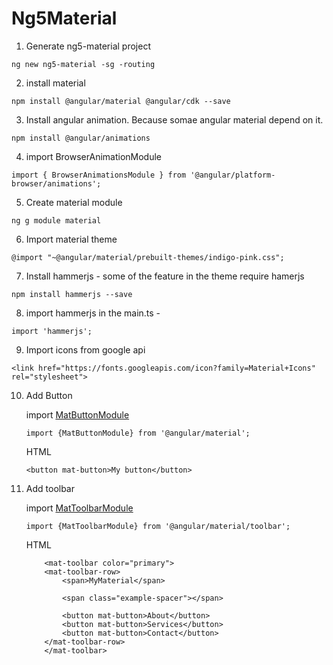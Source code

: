 # Ng5Material

1. Generate ng5-material project
```
ng new ng5-material -sg -routing
```

2. install material
```
npm install @angular/material @angular/cdk --save
```

3. Install angular animation. Because somae angular material depend on it.
```
npm install @angular/animations
```
4. import BrowserAnimationModule
```
import { BrowserAnimationsModule } from '@angular/platform-browser/animations';
```

5. Create material module
```
ng g module material
```

6. Import material theme 
```
@import "~@angular/material/prebuilt-themes/indigo-pink.css";
```

7. Install hammerjs - some of the feature in the theme require hamerjs
```
npm install hammerjs --save
```

8. import hammerjs in the main.ts - 
```
import 'hammerjs';
```

9. Import icons from google api
```
<link href="https://fonts.googleapis.com/icon?family=Material+Icons" rel="stylesheet">
```

10. Add Button

    import [MatButtonModule](https://material.angular.io/components/button/api)
    ```
    import {MatButtonModule} from '@angular/material';
    ```
    HTML
    ```
    <button mat-button>My button</button>
    ```

11. Add toolbar

    import [MatToolbarModule](https://material.angular.io/components/toolbar/api)
    ```
    import {MatToolbarModule} from '@angular/material/toolbar';
    ```
    HTML
    ```
        <mat-toolbar color="primary">
        <mat-toolbar-row>
            <span>MyMaterial</span>

            <span class="example-spacer"></span>
            
            <button mat-button>About</button>
            <button mat-button>Services</button>
            <button mat-button>Contact</button>
        </mat-toolbar-row>
        </mat-toolbar>
    ```